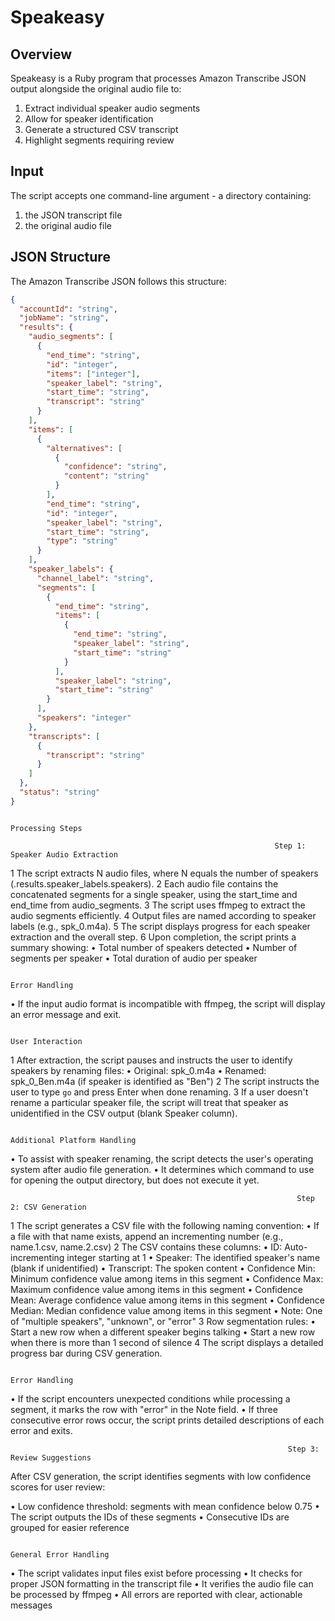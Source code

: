 # Speakeasy

 ## Overview
 Speakeasy is a Ruby program that processes Amazon Transcribe JSON output alongside the original audio file to:
 1. Extract individual speaker audio segments
 2. Allow for speaker identification
 3. Generate a structured CSV transcript
 4. Highlight segments requiring review

 ## Input
 The script accepts one command-line argument - a directory containing:
 1. the JSON transcript file
 2. the original audio file

 ## JSON Structure
 The Amazon Transcribe JSON follows this structure:
 ```json
 {
   "accountId": "string",
   "jobName": "string",
   "results": {
     "audio_segments": [
       {
         "end_time": "string",
         "id": "integer",
         "items": ["integer"],
         "speaker_label": "string",
         "start_time": "string",
         "transcript": "string"
       }
     ],
     "items": [
       {
         "alternatives": [
           {
             "confidence": "string",
             "content": "string"
           }
         ],
         "end_time": "string",
         "id": "integer",
         "speaker_label": "string",
         "start_time": "string",
         "type": "string"
       }
     ],
     "speaker_labels": {
       "channel_label": "string",
       "segments": [
         {
           "end_time": "string",
           "items": [
             {
               "end_time": "string",
               "speaker_label": "string",
               "start_time": "string"
             }
           ],
           "speaker_label": "string",
           "start_time": "string"
         }
       ],
       "speakers": "integer"
     },
     "transcripts": [
       {
         "transcript": "string"
       }
     ]
   },
   "status": "string"
 }
```


                                                                       Processing Steps

                                                               Step 1: Speaker Audio Extraction

 1 The script extracts N audio files, where N equals the number of speakers (.results.speaker_labels.speakers).
 2 Each audio file contains the concatenated segments for a single speaker, using the start_time and end_time from audio_segments.
 3 The script uses ffmpeg to extract the audio segments efficiently.
 4 Output files are named according to speaker labels (e.g., spk_0.m4a).
 5 The script displays progress for each speaker extraction and the overall step.
 6 Upon completion, the script prints a summary showing:
    • Total number of speakers detected
    • Number of segments per speaker
    • Total duration of audio per speaker

                                                                        Error Handling

 • If the input audio format is incompatible with ffmpeg, the script will display an error message and exit.

                                                                       User Interaction

 1 After extraction, the script pauses and instructs the user to identify speakers by renaming files:
    • Original: spk_0.m4a
    • Renamed: spk_0_Ben.m4a (if speaker is identified as "Ben")
 2 The script instructs the user to type `go` and press Enter when done renaming.
 3 If a user doesn't rename a particular speaker file, the script will treat that speaker as unidentified in the CSV output (blank Speaker column).

                                                                 Additional Platform Handling

 • To assist with speaker renaming, the script detects the user's operating system after audio file generation.
 • It determines which command to use for opening the output directory, but does not execute it yet.

                                                                    Step 2: CSV Generation

 1 The script generates a CSV file with the following naming convention:
    • If a file with that name exists, append an incrementing number (e.g., name.1.csv, name.2.csv)
 2 The CSV contains these columns:
    • ID: Auto-incrementing integer starting at 1
    • Speaker: The identified speaker's name (blank if unidentified)
    • Transcript: The spoken content
    • Confidence Min: Minimum confidence value among items in this segment
    • Confidence Max: Maximum confidence value among items in this segment
    • Confidence Mean: Average confidence value among items in this segment
    • Confidence Median: Median confidence value among items in this segment
    • Note: One of "multiple speakers", "unknown", or "error"
 3 Row segmentation rules:
    • Start a new row when a different speaker begins talking
    • Start a new row when there is more than 1 second of silence
 4 The script displays a detailed progress bar during CSV generation.

                                                                        Error Handling

 • If the script encounters unexpected conditions while processing a segment, it marks the row with "error" in the Note field.
 • If three consecutive error rows occur, the script prints detailed descriptions of each error and exits.

                                                                  Step 3: Review Suggestions

After CSV generation, the script identifies segments with low confidence scores for user review:

 • Low confidence threshold: segments with mean confidence below 0.75
 • The script outputs the IDs of these segments
 • Consecutive IDs are grouped for easier reference


                                                                    General Error Handling

 • The script validates input files exist before processing
 • It checks for proper JSON formatting in the transcript file
 • It verifies the audio file can be processed by ffmpeg
 • All errors are reported with clear, actionable messages
